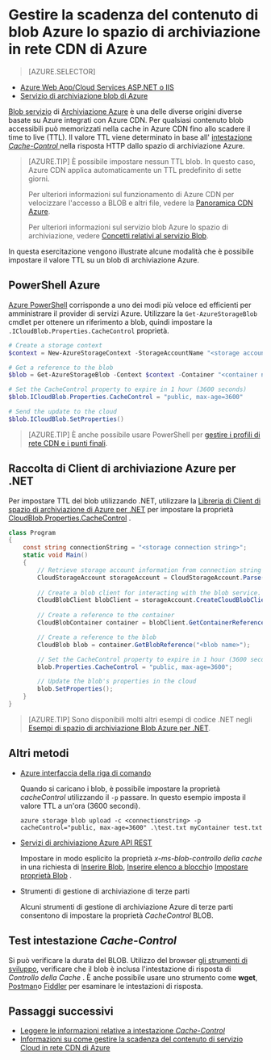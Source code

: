 <properties
 pageTitle="Gestire la scadenza del contenuto di blob Azure lo spazio di archiviazione in Azure CDN | Microsoft Azure"
 description="Informazioni sulle opzioni per il controllo time to live per BLOB in Azure CDN memorizzazione nella cache."
 services="cdn"
 documentationCenter=""
 authors="camsoper"
 manager="erikre"
 editor=""/>
<tags
 ms.service="cdn"
 ms.workload="media"
 ms.tgt_pltfrm="na"
 ms.devlang="multiple"
 ms.topic="article"
 ms.date="09/15/2016"
 ms.author="casoper"/>


# <a name="manage-expiration-of-azure-storage-blob-content-in-azure-cdn"></a>Gestire la scadenza del contenuto di blob Azure lo spazio di archiviazione in rete CDN di Azure

> [AZURE.SELECTOR]
- [Azure Web App/Cloud Services ASP.NET o IIS](cdn-manage-expiration-of-cloud-service-content.md)
- [Servizio di archiviazione blob di Azure](cdn-manage-expiration-of-blob-content.md)

[Blob servizio](../storage/storage-introduction.md#blob-storage) di [Archiviazione Azure](../storage/storage-introduction.md) è una delle diverse origini diverse basate su Azure integrati con Azure CDN.  Per qualsiasi contenuto blob accessibili può memorizzati nella cache in Azure CDN fino allo scadere il time to live (TTL).  Il valore TTL viene determinato in base all' [intestazione *Cache-Control* ](http://www.w3.org/Protocols/rfc2616/rfc2616-sec14.html#sec14.9) nella risposta HTTP dallo spazio di archiviazione Azure.

>[AZURE.TIP] È possibile impostare nessun TTL blob.  In questo caso, Azure CDN applica automaticamente un TTL predefinito di sette giorni.
>
>Per ulteriori informazioni sul funzionamento di Azure CDN per velocizzare l'accesso a BLOB e altri file, vedere la [Panoramica CDN Azure](./cdn-overview.md).
>
>Per ulteriori informazioni sul servizio blob Azure lo spazio di archiviazione, vedere [Concetti relativi al servizio Blob](https://msdn.microsoft.com/library/dd179376.aspx). 

In questa esercitazione vengono illustrate alcune modalità che è possibile impostare il valore TTL su un blob di archiviazione Azure.  

## <a name="azure-powershell"></a>PowerShell Azure

[Azure PowerShell](../powershell-install-configure.md) corrisponde a uno dei modi più veloce ed efficienti per amministrare il provider di servizi Azure.  Utilizzare la `Get-AzureStorageBlob` cmdlet per ottenere un riferimento a blob, quindi impostare la `.ICloudBlob.Properties.CacheControl` proprietà. 

```powershell
# Create a storage context
$context = New-AzureStorageContext -StorageAccountName "<storage account name>" -StorageAccountKey "<storage account key>"

# Get a reference to the blob
$blob = Get-AzureStorageBlob -Context $context -Container "<container name>" -Blob "<blob name>"

# Set the CacheControl property to expire in 1 hour (3600 seconds)
$blob.ICloudBlob.Properties.CacheControl = "public, max-age=3600"

# Send the update to the cloud
$blob.ICloudBlob.SetProperties()
```

>[AZURE.TIP] È anche possibile usare PowerShell per [gestire i profili di rete CDN e i punti finali](./cdn-manage-powershell.md).

## <a name="azure-storage-client-library-for-net"></a>Raccolta di Client di archiviazione Azure per .NET

Per impostare TTL del blob utilizzando .NET, utilizzare la [Libreria di Client di spazio di archiviazione di Azure per .NET](../storage/storage-dotnet-how-to-use-blobs.md) per impostare la proprietà [CloudBlob.Properties.CacheControl](https://msdn.microsoft.com/library/microsoft.windowsazure.storage.blob.blobproperties.cachecontrol.aspx) .

```csharp
class Program
{
    const string connectionString = "<storage connection string>";
    static void Main()
    {
        // Retrieve storage account information from connection string
        CloudStorageAccount storageAccount = CloudStorageAccount.Parse(connectionString);
        
        // Create a blob client for interacting with the blob service.
        CloudBlobClient blobClient = storageAccount.CreateCloudBlobClient();
        
        // Create a reference to the container
        CloudBlobContainer container = blobClient.GetContainerReference("<container name>");

        // Create a reference to the blob
        CloudBlob blob = container.GetBlobReference("<blob name>");

        // Set the CacheControl property to expire in 1 hour (3600 seconds)
        blob.Properties.CacheControl = "public, max-age=3600";

        // Update the blob's properties in the cloud
        blob.SetProperties();
    }
}
```

>[AZURE.TIP] Sono disponibili molti altri esempi di codice .NET negli [Esempi di spazio di archiviazione Blob Azure per .NET](https://azure.microsoft.com/documentation/samples/storage-blob-dotnet-getting-started/).

## <a name="other-methods"></a>Altri metodi

- [Azure interfaccia della riga di comando](../xplat-cli-install.md)

    Quando si caricano i blob, è possibile impostare la proprietà *cacheControl* utilizzando il `-p` passare.  In questo esempio imposta il valore TTL a un'ora (3600 secondi).

    ```text
    azure storage blob upload -c <connectionstring> -p cacheControl="public, max-age=3600" .\test.txt myContainer test.txt
    ```

- [Servizi di archiviazione Azure API REST](https://msdn.microsoft.com/library/azure/dd179355.aspx)

    Impostare in modo esplicito la proprietà *x-ms-blob-controllo della cache* in una richiesta di [Inserire Blob](https://msdn.microsoft.com/en-us/library/azure/dd179451.aspx), [Inserire elenco a blocchi](https://msdn.microsoft.com/en-us/library/azure/dd179467.aspx)o [Impostare proprietà Blob](https://msdn.microsoft.com/library/azure/ee691966.aspx) .

- Strumenti di gestione di archiviazione di terze parti

    Alcuni strumenti di gestione di archiviazione Azure di terze parti consentono di impostare la proprietà *CacheControl* BLOB. 

## <a name="testing-the-cache-control-header"></a>Test intestazione *Cache-Control*

Si può verificare la durata del BLOB.  Utilizzo del browser [gli strumenti di sviluppo](https://developer.microsoft.com/microsoft-edge/platform/documentation/f12-devtools-guide/), verificare che il blob è inclusa l'intestazione di risposta di *Controllo della Cache* .  È anche possibile usare uno strumento come **wget**, [Postman](https://www.getpostman.com/)o [Fiddler](http://www.telerik.com/fiddler) per esaminare le intestazioni di risposta.

## <a name="next-steps"></a>Passaggi successivi

- [Leggere le informazioni relative a intestazione *Cache-Control*](http://www.w3.org/Protocols/rfc2616/rfc2616-sec14.html#sec14.9)
- [Informazioni su come gestire la scadenza del contenuto di servizio Cloud in rete CDN di Azure](./cdn-manage-expiration-of-cloud-service-content.md)

